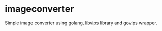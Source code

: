 # imageconverter
Simple image converter using golang, [libvips](https://github.com/libvips/libvips) library and [govips](https://github.com/davidbyttow/govips?tab=readme-ov-file) wrapper.


